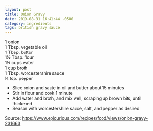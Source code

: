 ```yaml
---
layout: post
title: Onion Gravy
date: 2019-08-31 16:41:44 -0500
category: ingredients
tags: british gravy sauce
---
```

1 onion  
1 Tbsp. vegetable oil  
1 Tbsp. butter  
1½ Tbsp. flour  
1¼ cups water  
1 cup broth  
1 Tbsp. worcestershire sauce  
¼ tsp. pepper  
<ul>
 	<li>Slice onion and saute in oil and butter about 15 minutes</li>
 	<li>Stir in flour and cook 1 minute</li>
 	<li>Add water and broth, and mix well, scraping up brown bits, until thickened</li>
 	<li>Season with worcestershire sauce, salt, and pepper as desired</li>
</ul>
Source: <a href="https://www.epicurious.com/recipes/food/views/onion-gravy-231663">https://www.epicurious.com/recipes/food/views/onion-gravy-231663</a>

